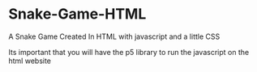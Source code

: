 # Snake-Game-HTML
A Snake Game Created In HTML with javascript and a little CSS


Its important that you will have the p5 library to run the javascript on the html website 
